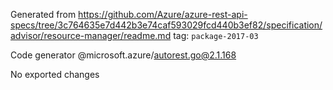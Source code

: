 Generated from https://github.com/Azure/azure-rest-api-specs/tree/3c764635e7d442b3e74caf593029fcd440b3ef82/specification/advisor/resource-manager/readme.md tag: `package-2017-03`

Code generator @microsoft.azure/autorest.go@2.1.168

No exported changes